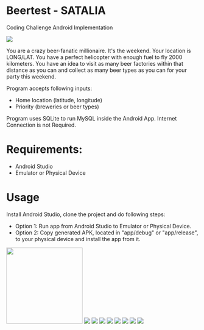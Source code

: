 # Beertest - SATALIA
Coding Challenge Android Implementation

 <img src="images/logo.jpg">

You are a crazy beer-fanatic millionaire. It's the weekend. Your location is LONG/LAT. You have a perfect helicopter with enough fuel to fly 2000 kilometers. You have an idea to visit as many beer factories within that distance as you can and collect as many beer types as you can for your party this weekend.

Program accepts following inputs:
 - Home location (latitude, longitude)
 - Priority (breweries or beer types)
 
 Program uses SQLite to run MySQL inside the Android App. Internet Connection is not Required.
 
# Requirements:
 - Android Studio
 - Emulator or Physical Device
 
# Usage
Install Android Studio, clone the project and do following steps:
 - Option 1: Run app from Android Studio to Emulator or Physical Device.
 - Option 2: Copy generated APK, located in "app/debug" or "app/release", to your physical device and install the app from it.

<img src="images/1.jpg" width="200">
<img src="images/2.jpg">
<img src="images/3.jpg">
<img src="images/4.jpg"> 
<img src="images/5.jpg">
<img src="images/6.jpg">
<img src="images/7.jpg"> 
<img src="images/8.jpg">
<img src="images/9.jpg">
